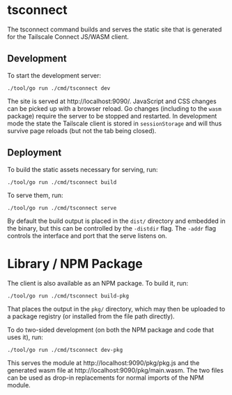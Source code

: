 # tsconnect

The tsconnect command builds and serves the static site that is generated for
the Tailscale Connect JS/WASM client.

## Development

To start the development server:

```
./tool/go run ./cmd/tsconnect dev
```

The site is served at http://localhost:9090/. JavaScript and CSS changes can be picked up with a browser reload. Go changes (including to the `wasm` package) require the server to be stopped and restarted. In development mode the state the Tailscale client is stored in `sessionStorage` and will thus survive page reloads (but not the tab being closed).

## Deployment

To build the static assets necessary for serving, run:

```
./tool/go run ./cmd/tsconnect build
```

To serve them, run:

```
./tool/go run ./cmd/tsconnect serve
```

By default the build output is placed in the `dist/` directory and embedded in the binary, but this can be controlled by the `-distdir` flag. The `-addr` flag controls the interface and port that the serve listens on.

# Library / NPM Package

The client is also available as an NPM package. To build it, run:

```
./tool/go run ./cmd/tsconnect build-pkg
```

That places the output in the `pkg/` directory, which may then be uploaded to a package registry (or installed from the file path directly).

To do two-sided development (on both the NPM package and code that uses it), run:

```
./tool/go run ./cmd/tsconnect dev-pkg

```

This serves the module at http://localhost:9090/pkg/pkg.js and the generated wasm file at http://localhost:9090/pkg/main.wasm. The two files can be used as drop-in replacements for normal imports of the NPM module.
